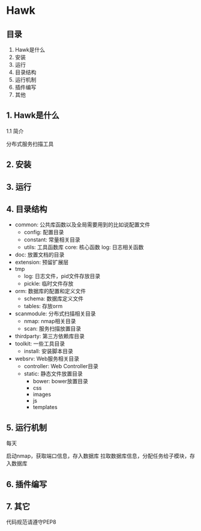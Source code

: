 # Hawk

## 目录

1. Hawk是什么
2. 安装
3. 运行
4. 目录结构
5. 运行机制
6. 插件编写
7. 其他

## 1. Hawk是什么

1.1 简介

分布式服务扫描工具

## 2. 安装

## 3. 运行

## 4. 目录结构

- common: 公共库函数以及全局需要用到的比如说配置文件
    - config: 配置目录
    - constant: 常量相关目录
    - utils: 工具函数库
    core: 核心函数
    log: 日志相关函数
- doc: 放置文档的目录
- extension: 预留扩展层
- tmp
  - log: 日志文件，pid文件存放目录
  - pickle: 临时文件存放
- orm: 数据库的配置和定义文件
    - schema: 数据库定义文件
    - tables: 存放orm
- scanmodule: 分布式扫描相关目录
    - nmap: nmap相关目录
    - scan: 服务扫描放置目录
- thirdparty: 第三方依赖库目录
- toolkit: 一些工具目录
    - install: 安装脚本目录
- websrv: Web服务相关目录
    - controller: Web Controller目录
    - static: 静态文件放置目录
        - bower: bower放置目录
        - css
        - images
        - js
        - templates

## 5. 运行机制

每天

启动nmap，获取端口信息，存入数据库
拉取数据库信息，分配任务给子模块，存入数据库

## 6. 插件编写


## 7. 其它

代码规范请遵守PEP8